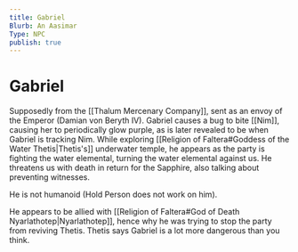 ```yaml
---
title: Gabriel
Blurb: An Aasimar
Type: NPC
publish: true
---
```

# Gabriel

Supposedly from the [[Thalum Mercenary Company]], sent as an envoy of the Emperor (Damian von Beryth IV). Gabriel causes a bug to bite [[Nim]], causing her to periodically glow purple, as is later revealed to be when Gabriel is tracking Nim. While exploring [[Religion of Faltera#Goddess of the Water Thetis|Thetis's]] underwater temple, he appears as the party is fighting the water elemental, turning the water elemental against us. He threatens us with death in return for the Sapphire, also talking about preventing witnesses. 

He is not humanoid (Hold Person does not work on him). 

He appears to be allied with [[Religion of Faltera#God of Death Nyarlathotep|Nyarlathotep]], hence why he was trying to stop the party from reviving Thetis. Thetis says Gabriel is a lot more dangerous than you think. 
